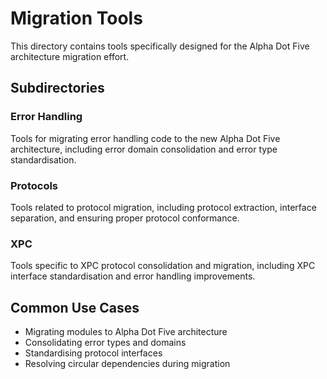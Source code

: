# Migration Tools

This directory contains tools specifically designed for the Alpha Dot Five architecture migration effort.

## Subdirectories

### Error Handling
Tools for migrating error handling code to the new Alpha Dot Five architecture, including error domain consolidation and error type standardisation.

### Protocols
Tools related to protocol migration, including protocol extraction, interface separation, and ensuring proper protocol conformance.

### XPC
Tools specific to XPC protocol consolidation and migration, including XPC interface standardisation and error handling improvements.

## Common Use Cases

- Migrating modules to Alpha Dot Five architecture
- Consolidating error types and domains
- Standardising protocol interfaces
- Resolving circular dependencies during migration
